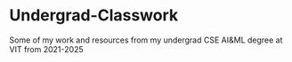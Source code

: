 # Undergrad-Classwork

Some of my work and resources from my undergrad CSE AI&ML degree at VIT from 2021-2025 
